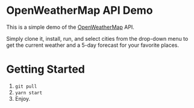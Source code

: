 # OpenWeatherMap API Demo

This is a simple demo of the [OpenWeatherMap](https://openweathermap.org/) API.

Simply clone it, install, run, and select cities from the drop-down menu to get the current weather and a 5-day forecast for your favorite places.

# Getting Started

1. `git pull`
2. `yarn start`
3. Enjoy.
